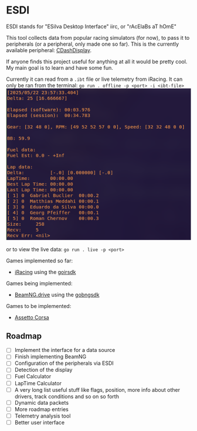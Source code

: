 # ESDI
ESDI stands for "ESilva Desktop Interface" iirc, or "rAcElaBs aT hOmE"

This tool collects data from popular racing simulators (for now), to pass it to
peripherals (or a peripheral, only made one so far). This is the currently
available peripheral: [CDashDisplay](https://github.com/ESilva15/CDashDisplay).

If anyone finds this project useful for anything at all it would be pretty cool.
My main goal is to learn and have some fun.

Currently it can read from a `.ibt` file or live telemetry from iRacing.
It can only be ran from the terminal:
`go run . offline -p <port> -i <ibt-file>`
![example output in the terminal](./images/terminal_output.png)


or to view the live data:
`go run . live -p <port>`


Games implemented so far:
- [iRacing](https://www.iracing.com/) using the [goirsdk](https://github.com/ESilva15/goirsdk)

Games being implemented:
- [BeamNG.drive](https://www.beamng.com/game/) using the [gobngsdk](https://github.com/ESilva15/gobngsdk)

Games to be implemented:
- [Assetto Corsa](https://assettocorsa.gg/)


## Roadmap
- [ ] Implement the interface for a data source
- [ ] Finish implementing BeamNG
- [ ] Configuration of the peripherals via ESDI
- [ ] Detection of the display
- [ ] Fuel Calculator
- [ ] LapTime Calculator
- [ ] A very long list useful stuff like flags, position, more info about
other drivers, track conditions and so on so forth
- [ ] Dynamic data packets
- [ ] More roadmap entries
- [ ] Telemetry analysis tool
- [ ] Better user interface
